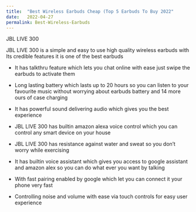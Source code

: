 ```yaml
---
title:  "Best Wireless Earbuds Cheap (Top 5 Earbuds To Buy 2022"
date:   2022-04-27
permalink: Best-Wireless-Earbuds
---
```









JBL LIVE 300

JBL LIVE 300 is a simple and easy to use high quality wireless earbuds  with Its credible features it is one of the best earbuds 

* It has talkthru feature which lets you chat online with ease just swipe the earbuds to activate them

* Long lasting battery which lasts up to 20 hours so you can listen to your favourite music without worrying about earbuds battery and 14 more ours of case charging  

* It has powerful sound delivering audio which gives you the best experience

* JBL LIVE 300  has builtin amazon alexa voice control which you can control any smart device on your house

* JBL LIVE 300 has resistance against water and sweat so you don’t worry while exercising 

* It has builtin voice assistant which gives you access to google assistant and amazon alex so you can do what ever you want by talking

* With fast pairing enabled by google which let you can connect it your phone very fast

* Controlling noise and volume with ease via touch controls for easy user experience

